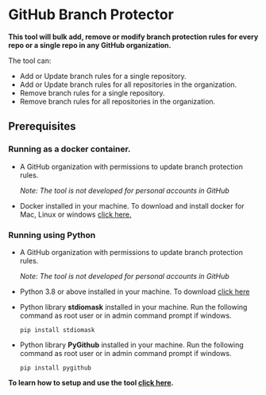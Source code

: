 # GitHub Branch Protector

**This tool will bulk add, remove or modify branch protection rules for every repo or a single repo in any GitHub organization.**

The tool can:
- Add or Update branch rules for a single repository.
- Add or Update branch rules for all repositories in the organization.
- Remove branch rules for a single repository.
- Remove branch rules for all repositories in the organization.

## Prerequisites

### Running as a docker container.

- A GitHub organization with permissions to update branch protection rules.<br>

  *Note: The tool is not developed for personal accounts in GitHub*

- Docker installed in your machine. To download and install docker for Mac, Linux or windows [click here.](https://docs.docker.com/get-docker/)

### Running using Python

- A GitHub organization with permissions to update branch protection rules.<br>

  *Note: The tool is not developed for personal accounts in GitHub*

- Python 3.8 or above installed in your machine. To download [click here](https://www.python.org/downloads/)

- Python library **stdiomask** installed in your machine. Run the following command as root user or in admin command prompt if windows.

  ```pip install stdiomask```

- Python library **PyGithub** installed in your machine. Run the following command as root user or in admin command prompt if windows.

  ```pip install pygithub```

**To learn how to setup and use the tool [click here](https://github.com/CanarysDevOps/GitHub-Branch-Protector/wiki/Configure-&-Execute).**
